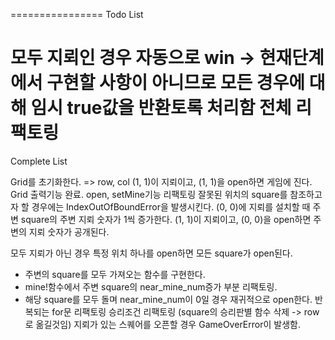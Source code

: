 ================
Todo List

모두 지뢰인 경우 자동으로 win -> 현재단계에서 구현할 사항이 아니므로 모든 경우에 대해 임시 true값을 반환토록 처리함
전체 리팩토링
================
Complete List

Grid를 초기화한다. => row, col
(1, 1)이 지뢰이고, (1, 1)을 open하면 게임에 진다.
Grid 출력기능 완료.
open, setMine기능 리팩토링
잘못된 위치의 square를 참조하고자 할 경우에는 IndexOutOfBoundError을 발생시킨다.
(0, 0)에 지뢰를 설치할 때 주변 square의 주변 지뢰 숫자가 1씩 증가한다.
(1, 1)이 지뢰이고, (0, 0)을 open하면 주변의 지뢰 숫자가 공개된다.

모두 지뢰가 아닌 경우 특정 위치 하나를 open하면 모든 square가 open된다.
- 주변의 square를 모두 가져오는 함수를 구현한다.
- mine!함수에서 주변 square의 near_mine_num증가 부분 리팩토링.
- 해당 square를 모두 돌며 near_mine_num이 0일 경우 재귀적으로 open한다.
반복되는 for문 리팩토링
승리조건 리팩토링 (square의 승리판별 함수 삭제 -> row로 옮길것임)
지뢰가 있는 스퀘어를 오픈할 경우 GameOverError이 발생함.